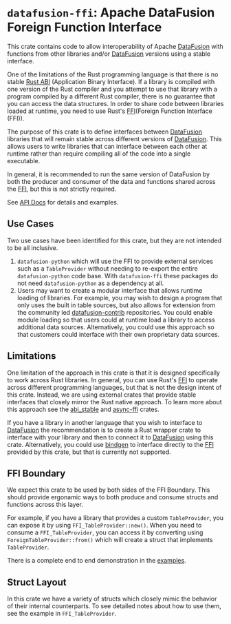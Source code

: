 <!---
  Licensed to the Apache Software Foundation (ASF) under one
  or more contributor license agreements.  See the NOTICE file
  distributed with this work for additional information
  regarding copyright ownership.  The ASF licenses this file
  to you under the Apache License, Version 2.0 (the
  "License"); you may not use this file except in compliance
  with the License.  You may obtain a copy of the License at

    http://www.apache.org/licenses/LICENSE-2.0

  Unless required by applicable law or agreed to in writing,
  software distributed under the License is distributed on an
  "AS IS" BASIS, WITHOUT WARRANTIES OR CONDITIONS OF ANY
  KIND, either express or implied.  See the License for the
  specific language governing permissions and limitations
  under the License.
-->

# `datafusion-ffi`: Apache DataFusion Foreign Function Interface

This crate contains code to allow interoperability of Apache [DataFusion] with
functions from other libraries and/or [DataFusion] versions using a stable
interface.

One of the limitations of the Rust programming language is that there is no
stable [Rust ABI] (Application Binary Interface). If a library is compiled with
one version of the Rust compiler and you attempt to use that library with a
program compiled by a different Rust compiler, there is no guarantee that you
can access the data structures. In order to share code between libraries loaded
at runtime, you need to use Rust's [FFI](Foreign Function Interface (FFI)).

The purpose of this crate is to define interfaces between [DataFusion] libraries
that will remain stable across different versions of [DataFusion]. This allows
users to write libraries that can interface between each other at runtime rather
than require compiling all of the code into a single executable.

In general, it is recommended to run the same version of DataFusion by both the
producer and consumer of the data and functions shared across the [FFI], but
this is not strictly required.

See [API Docs] for details and examples.

## Use Cases

Two use cases have been identified for this crate, but they are not intended to
be all inclusive.

1. `datafusion-python` which will use the FFI to provide external services such
   as a `TableProvider` without needing to re-export the entire `datafusion-python`
   code base. With `datafusion-ffi` these packages do not need `datafusion-python`
   as a dependency at all.
2. Users may want to create a modular interface that allows runtime loading of
   libraries. For example, you may wish to design a program that only uses the 
   built in table sources, but also allows for extension from the community led
   [datafusion-contrib] repositories. You could enable module loading so that
   users could at runtime load a library to access additional data sources.
   Alternatively, you could use this approach so that customers could interface
   with their own proprietary data sources.

## Limitations

One limitation of the approach in this crate is that it is designed specifically
to work across Rust libraries. In general, you can use Rust's [FFI] to
operate across different programming languages, but that is not the design
intent of this crate. Instead, we are using external crates that provide
stable interfaces that closely mirror the Rust native approach. To learn more
about this approach see the [abi_stable] and [async-ffi] crates.

If you have a library in another language that you wish to interface to
[DataFusion] the recommendation is to create a Rust wrapper crate to interface
with your library and then to connect it to [DataFusion] using this crate.
Alternatively, you could use [bindgen] to interface directly to the [FFI] provided
by this crate, but that is currently not supported.

## FFI Boundary

We expect this crate to be used by both sides of the FFI Boundary. This should
provide ergonamic ways to both produce and consume structs and functions across
this layer.

For example, if you have a library that provides a custom `TableProvider`, you
can expose it by using `FFI_TableProvider::new()`. When you need to consume a
`FFI_TableProvider`, you can access it by converting using
`ForeignTableProvider::from()` which will create a struct that implements
`TableProvider`.

There is a complete end to end demonstration in the
[examples](https://github.com/apache/datafusion/tree/main/datafusion-examples/examples/ffi).

## Struct Layout

In this crate we have a variety of structs which closely mimic the behavior of
their internal counterparts. To see detailed notes about how to use them, see
the example in `FFI_TableProvider`.

[datafusion]: https://datafusion.apache.org
[api docs]: http://docs.rs/datafusion-ffi/latest
[Rust ABI]: https://doc.rust-lang.org/reference/abi.html
[FFI]: https://doc.rust-lang.org/nomicon/ffi.html
[abi_stable]: https://crates.io/crates/abi_stable
[async-ffi]: https://crates.io/crates/async-ffi
[bindgen]: https://crates.io/crates/bindgen
[datafusion-python]: https://datafusion.apache.org/python/
[datafusion-contrib]: https://github.com/datafusion-contrib
